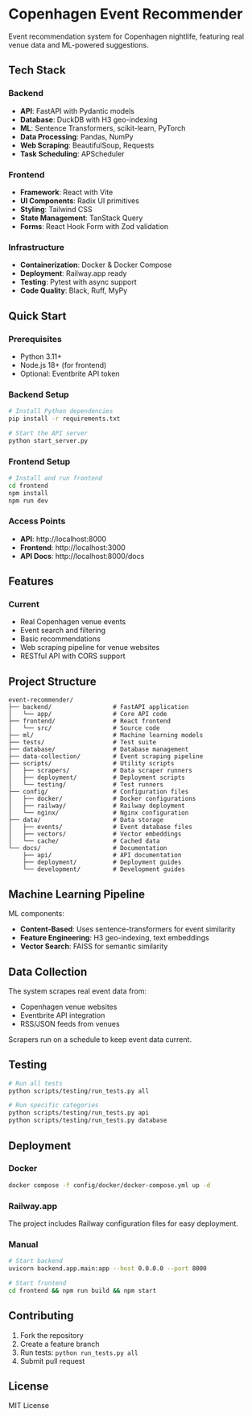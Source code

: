 # Copenhagen Event Recommender

Event recommendation system for Copenhagen nightlife, featuring real venue data and ML-powered suggestions.

## Tech Stack

### Backend
- **API**: FastAPI with Pydantic models
- **Database**: DuckDB with H3 geo-indexing
- **ML**: Sentence Transformers, scikit-learn, PyTorch
- **Data Processing**: Pandas, NumPy
- **Web Scraping**: BeautifulSoup, Requests
- **Task Scheduling**: APScheduler

### Frontend
- **Framework**: React with Vite
- **UI Components**: Radix UI primitives
- **Styling**: Tailwind CSS
- **State Management**: TanStack Query
- **Forms**: React Hook Form with Zod validation

### Infrastructure
- **Containerization**: Docker & Docker Compose
- **Deployment**: Railway.app ready
- **Testing**: Pytest with async support
- **Code Quality**: Black, Ruff, MyPy

## Quick Start

### Prerequisites
- Python 3.11+
- Node.js 18+ (for frontend)
- Optional: Eventbrite API token

### Backend Setup
```bash
# Install Python dependencies
pip install -r requirements.txt

# Start the API server
python start_server.py
```

### Frontend Setup
```bash
# Install and run frontend
cd frontend
npm install
npm run dev
```

### Access Points
- **API**: http://localhost:8000
- **Frontend**: http://localhost:3000
- **API Docs**: http://localhost:8000/docs

## Features

### Current
- Real Copenhagen venue events
- Event search and filtering
- Basic recommendations
- Web scraping pipeline for venue websites
- RESTful API with CORS support


## Project Structure

```
event-recommender/
├── backend/                 # FastAPI application
│   └── app/                 # Core API code
├── frontend/                # React frontend
│   └── src/                 # Source code
├── ml/                      # Machine learning models
├── tests/                   # Test suite
├── database/                # Database management
├── data-collection/         # Event scraping pipeline
├── scripts/                 # Utility scripts
│   ├── scrapers/            # Data scraper runners
│   ├── deployment/          # Deployment scripts
│   └── testing/             # Test runners
├── config/                  # Configuration files
│   ├── docker/              # Docker configurations
│   ├── railway/             # Railway deployment
│   └── nginx/               # Nginx configuration
├── data/                    # Data storage
│   ├── events/              # Event database files
│   ├── vectors/             # Vector embeddings
│   └── cache/               # Cached data
└── docs/                    # Documentation
    ├── api/                 # API documentation
    ├── deployment/          # Deployment guides
    └── development/         # Development guides
```

## Machine Learning Pipeline

ML components:

- **Content-Based**: Uses sentence-transformers for event similarity
- **Feature Engineering**: H3 geo-indexing, text embeddings
- **Vector Search**: FAISS for semantic similarity


## Data Collection

The system scrapes real event data from:
- Copenhagen venue websites
- Eventbrite API integration
- RSS/JSON feeds from venues

Scrapers run on a schedule to keep event data current.

## Testing

```bash
# Run all tests
python scripts/testing/run_tests.py all

# Run specific categories
python scripts/testing/run_tests.py api
python scripts/testing/run_tests.py database
```

## Deployment

### Docker
```bash
docker compose -f config/docker/docker-compose.yml up -d
```

### Railway.app
The project includes Railway configuration files for easy deployment.

### Manual
```bash
# Start backend
uvicorn backend.app.main:app --host 0.0.0.0 --port 8000

# Start frontend
cd frontend && npm run build && npm start
```

## Contributing

1. Fork the repository
2. Create a feature branch  
3. Run tests: `python run_tests.py all`
4. Submit pull request

## License

MIT License
